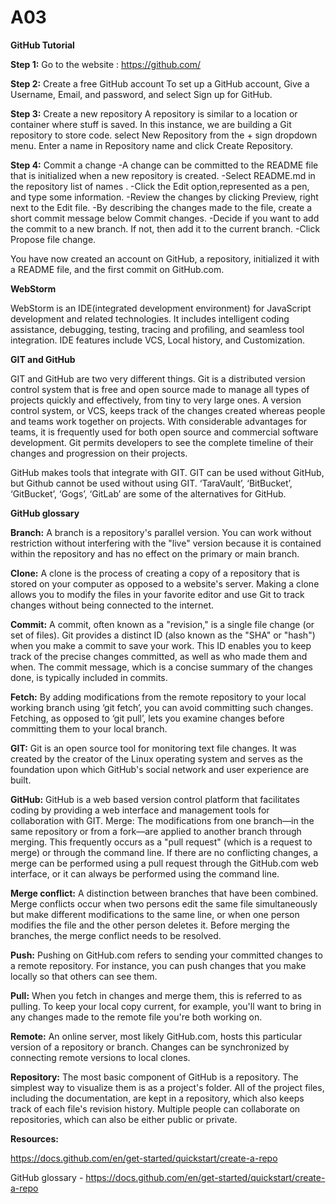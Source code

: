 # A03
__GitHub Tutorial__

__Step 1:__ Go to the website : https://github.com/

__Step 2:__ Create a free GitHub account
To set up a GitHub account, Give a Username, Email, and password, and select Sign up for GitHub.

__Step 3:__ Create a new repository
A repository is similar to a location or container where stuff is saved. In this instance, we are building a Git repository to store code. 
select New Repository from the + sign dropdown menu.
Enter a name in Repository name and click Create Repository.

__Step 4:__ Commit a change 
-A change can be committed to the README file that is initialized when a new repository is created.
-Select README.md in the repository list of names .
-Click the Edit option,represented as a pen, and type some information.
-Review the changes by clicking Preview, right next to the Edit file.
-By describing the changes made to the file, create a short commit message below Commit changes.
-Decide if you want to add the commit to a new branch. If not, then add it to the current branch.
-Click Propose file change.

You have now created an account on GitHub, a repository, initialized it with a README file, and the first commit on GitHub.com.


__WebStorm__

WebStorm is an IDE(integrated development environment) for JavaScript development and related technologies. It includes intelligent coding assistance, debugging, testing, tracing and profiling, and seamless tool integration. IDE features include VCS, Local history, and Customization.


__GIT and GitHub__

GIT and GitHub are two very different things. Git is a distributed version control system that is free and open source made to manage all types of projects quickly and effectively, from tiny to very large ones. A version control system, or VCS, keeps track of the changes created whereas people and teams work together on projects. With considerable advantages for teams, it is frequently used for both open source and commercial software development. Git permits developers to see the complete timeline of their changes and progression on their projects.

GitHub makes tools that integrate with GIT. GIT can be used without GitHub, but Github cannot be used without using GIT. ‘TaraVault’, ‘BitBucket’, ‘GitBucket’, ‘Gogs’, ‘GitLab’ are some of the alternatives for GitHub. 


__GitHub glossary__

__Branch:__ A branch is a repository's parallel version. You can work without restriction without interfering with the "live" version because it is contained within the repository and has no effect on the primary or main branch.

__Clone:__ A clone is the process of creating a copy of a repository that is stored on your computer as opposed to a website's server. Making a clone allows you to modify the files in your favorite editor and use Git to track changes without being connected to the internet.

__Commit:__ A commit, often known as a "revision," is a single file change (or set of files). Git provides a distinct ID (also known as the "SHA" or "hash") when you make a commit to save your work. This ID enables you to keep track of the precise changes committed, as well as who made them and when. The commit message, which is a concise summary of the changes done, is typically included in commits.

__Fetch:__ By adding modifications from the remote repository to your local working branch using ‘git fetch’, you can avoid committing such changes. Fetching, as opposed to ‘git pull’, lets you examine changes before committing them to your local branch.

__GIT:__ Git is an open source tool for monitoring text file changes. It was created by the creator of the Linux operating system and serves as the foundation upon which GitHub's social network and user experience are built.

__GitHub:__ GitHub is a web based version control platform that facilitates coding by providing a web interface and management tools for collaboration with GIT.
Merge: The modifications from one branch—in the same repository or from a fork—are applied to another branch through merging. This frequently occurs as a "pull request" (which is a request to merge) or through the command line. If there are no conflicting changes, a merge can be performed using a pull request through the GitHub.com web interface, or it can always be performed using the command line.

__Merge conflict:__ A distinction between branches that have been combined. Merge conflicts occur when two persons edit the same file simultaneously but make different modifications to the same line, or when one person modifies the file and the other person deletes it. Before merging the branches, the merge conflict needs to be resolved.

__Push:__ Pushing on GitHub.com refers to sending your committed changes to a remote repository. For instance, you can push changes that you make locally so that others can see them.

__Pull:__ When you fetch in changes and merge them, this is referred to as pulling. To keep your local copy current, for example, you'll want to bring in any changes made to the remote file you're both working on.

__Remote:__ An online server, most likely GitHub.com, hosts this particular version of a repository or branch. Changes can be synchronized by connecting remote versions to local clones.

__Repository:__ The most basic component of GitHub is a repository. The simplest way to visualize them is as a project's folder. All of the project files, including the documentation, are kept in a repository, which also keeps track of each file's revision history. Multiple people can collaborate on repositories, which can also be either public or private.

__Resources:__

https://docs.github.com/en/get-started/quickstart/create-a-repo

GitHub glossary - https://docs.github.com/en/get-started/quickstart/create-a-repo
